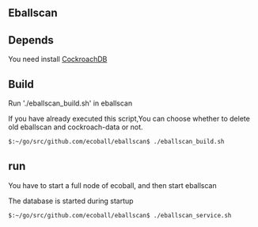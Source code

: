Eballscan
-------

## Depends
You need install [CockroachDB](https://www.cockroachlabs.com/docs/stable/install-cockroachdb.html) 


## Build
Run './eballscan_build.sh' in eballscan

If you have already executed this script,You can choose whether to delete old  eballscan and cockroach-data or not.

```bash
$:~/go/src/github.com/ecoball/eballscan$ ./eballscan_build.sh
```

## run
You have to start a full node of ecoball, and then start eballscan

The database is started during startup

```bash
$:~/go/src/github.com/ecoball/eballscan$ ./eballscan_service.sh
```